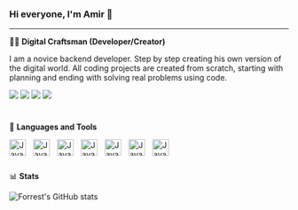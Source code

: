### Hi everyone, I'm Amir 👋

---

👨‍💻 **Digital Craftsman (Developer/Creator)**

I am a novice backend developer.  Step by step creating his own version of the digital world. All coding projects are created from scratch, starting with planning and ending with solving real problems using code.

<img src="https://img.shields.io/badge/Gmail-C0C0C0?style=for-the-badge&logo=Gmail&logoColor=FF0000"/>   <img src="https://img.shields.io/badge/Instagram-C0C0C0?style=for-the-badge&logo=Instagram&logoColor=FF1493"/>   <img src="https://img.shields.io/badge/Twitter-C0C0C0?style=for-the-badge&logo=Twitter&logoColor=1E90FF"/>   <img src="https://img.shields.io/badge/Facebook-C0C0C0?style=for-the-badge&logo=Facebook&logoColor=00008B"/>

#

🧰 **Languages and Tools**

<img align="left" alt="Java" width="30px" style="padding-right:10px;" src="https://cdn.jsdelivr.net/gh/devicons/devicon/icons/python/python-original.svg" />
<img align="left" alt="Java" width="30px" style="padding-right:10px;" src="https://cdn.jsdelivr.net/gh/devicons/devicon/icons/django/django-plain.svg" />
<img align="left" alt="Java" width="30px" style="padding-right:10px;" <img src="https://cdn.jsdelivr.net/gh/devicons/devicon/icons/javascript/javascript-original.svg" />
<img align="left" alt="Java" width="30px" style="padding-right:10px;" <img src="https://cdn.jsdelivr.net/gh/devicons/devicon/icons/css3/css3-original.svg" />        
<img align="left" alt="Java" width="30px" style="padding-right:10px;" <img src="https://cdn.jsdelivr.net/gh/devicons/devicon/icons/html5/html5-original.svg" />
<img align="left" alt="Java" width="30px" style="padding-right:10px;" <img src="https://cdn.jsdelivr.net/gh/devicons/devicon/icons/linux/linux-original.svg" />
<img align="left" alt="Java" width="30px" style="padding-right:10px;" <img src="https://cdn.jsdelivr.net/gh/devicons/devicon/icons/github/github-original.svg" />
<br />
          
#

📊 **Stats**

![Forrest's GitHub stats](https://github-readme-stats.vercel.app/api?username=forrestknight&show_icons=true&theme=gruvbox)






          
